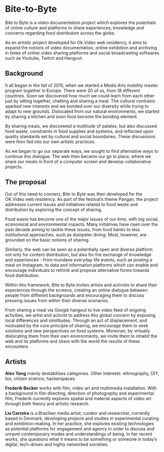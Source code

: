 # Bite-to-Byte

Bite to Byte is a video documentation project which explores the potentials of online culture  and platforms to share experiences, knowledge and concerns regarding food distribution across the globe. 

As an artistic project developed for Ok.Video web residency, it aims to expand the notions of video documentation, online exhibition and archiving in times of online video sharing platforms and social broadcasting softwares such as Youtube, Twitch and Hangout. 

## **Background**

It all began in the fall of 2015, when we started a Media Arts mobility master program together in Europe. There were 20 of us, from 18 different countries. Soon we discovered how much we could learn from each other just by sitting together, chatting and sharing a meal. The cultural contrasts sparked new interests and we bonded over our diversity while trying to adapt to new grounds. Dislocated from our natural environments, we started by sharing a kitchen and soon food become the bonding element. 

By sharing meals, we discovered a multitude of palates, but also discussed food waste, constraints in food supplies and systems, and reflected upon quality standards set by cultural and social boundaries. These discussions were then fed into our own artistic practices. 

As we began to go our separate ways, we sought to find alternative ways to continue this dialogue. The web then became our go to place, where we share our meals in front of a computer screen and develop collaborative projects. 

## **The proposal**

Out of this need to connect, Bite to Byte was then developed for the OK.Video web residency. As part of the festival’s theme Pangan, the project addresses current issues and initiatives related to food waste and distribution by exploring the concept of sharing. 

Food waste has become one of the major issues of our time, with big social, economical and environmental impacts. Many initiatives have risen over the past decade aiming to tackle these issues, from food banks to less institutional approaches, such as dumpster diving. Most, however, are grounded on the basic notions of sharing. 

Similarly, the web can be seen as a potentially open and diverse platform not only for content distribution, but also for the exchange of knowledge and experiences - from mundane everyday life events, such as posting a meal on Instagram, to data and information platforms which can enable and encourage individuals to rethink and propose alternative forms towards food distribution.

Within this framework, Bite to Byte invites artists and activists to share their experiences through the screens, creating an online dialogue between people from different backgrounds and encouraging them to discuss pressing issues from within their diverse scenarios. 

From sharing a meal via Google hangout to live video feed of ongoing activities, we artist and activist to address this global concern by exposing local differences and similitudes. Through an act of displacement, and motivated by the core principle of sharing, we encourage them to seek solutions and new perspectives on food systems. Moreover, by virtually dislocating them from their own environments, we invite them to inhabit the web and its platforms and share with the world the results of these encounters.

## **Artists**

**Alex Yang** mainly destabilises categories. Other interests: ethnography, DIY, bio, citizen science, hackerspaces.

**Frederik Becker** works with film, video art and multimedia installation. With a background in film directing, direction of photography and experimental film, Frederik currently explores spatial and material aspects of video art through both theory and artistic research.

**Lia Carreira** is a Brazilian media artist, curator and researcher, currently based in Denmark, developing projects and studies in experimental curating and exhibition-making. In her practice, she explores existing technologies as potential platforms for engagement and agency in order to discuss and unravel contemporary modes and understandings of being. In her recent works, she questions what it means to be something or someone in today’s digital, tech-driven and highly networked societies.
